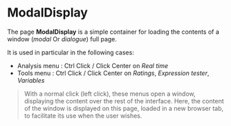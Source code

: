 # ModalDisplay

The page **ModalDisplay** is a simple container for loading the contents of a window (*modal* Or *dialogue*) full page.

It is used in particular in the following cases:
- Analysis menu : Ctrl Click / Click Center on *Real time*
- Tools menu : Ctrl Click / Click Center on *Ratings*, *Expression tester*, *Variables*

> With a normal click (left click), these menus open a window, displaying the content over the rest of the interface. Here, the content of the window is displayed on this page, loaded in a new browser tab, to facilitate its use when the user wishes.
